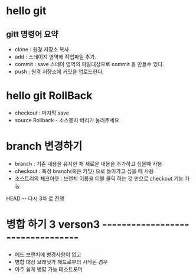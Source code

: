
# hello git

## gitt 명령어 요약


- clone : 원경 저장소 복사
- add : 스테이지 영역에 작업파일 추가. 
- commit : save 스테이 영역의 파일대상으로 commit 을 만들수 있다.
- push : 원격 저장소에 커밋을 업로드한다. 


# hello git RollBack
- checkout :  마지막 save 
- source Rollback - 소스뭉치 버리기 눌러주세요


# branch 변경하기
 - branch : 기존 내용을 유지한 채 새로운 내용을 추가하고 싶을때 사용
 - checkout : 특정 branch(혹은 커밋) 으로 돌아가고 싶을 때 사용
 - 소스트리의 체크아웃 : 브랜치 이름을 더블 클릭 하는 것 만으로 checkout 기능 가능

 HEAD
 -- 다시 3차 로 진행


# 병합 하기 3 verson3 ---------------------------------

- 헤드 브랜치에 병경사항이 없고 
- 병합 대상 브래닟가 헤드로부터 시작된 경우 
- 아주 쉽게 병햡 가능 테스트포머
